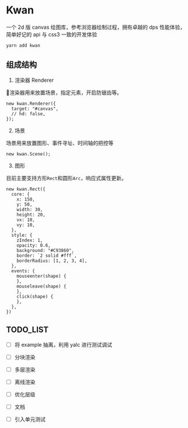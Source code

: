 # Kwan

一个 2d 版 canvas 绘图库，参考浏览器绘制过程，拥有卓越的 dps 性能体验，简单好记的 api 与 css3 一致的开发体验

`yarn add kwan`

## 组成结构

1. 渲染器 Renderer

渲染器用来放置场景，指定元素，开启防锯齿等。

```
new kwan.Renderer({
  target: "#canvas",
  // hd: false,
});
```

2. 场景

场景用来放置图形、事件寻址、时间轴的把控等

```
new kwan.Scene();
```

3. 图形

目前主要支持方形`Rect`和圆形`Arc`，响应式属性更新。

```
new kwan.Rect({
  core: {
    x: 150,
    y: 50,
    width: 30,
    height: 20,
    vx: 10,
    vy: 10,
  },
  style: {
    zIndex: 1,
    opacity: 0.6,
    background: "#C93860",
    border: `2 solid #fff`,
    borderRadius: [1, 2, 3, 4],
  },
  events: {
    mouseenter(shape) {
    },
    mouseleave(shape) {
    },
    click(shape) {
    },
  },
})
```

## TODO_LIST

- [ ] 将 example 抽离，利用 yalc 进行测试调试
- [ ] 分块渲染
- [ ] 多层渲染
- [ ] 离线渲染
- [ ] 优化层级
- [ ] 文档
- [ ] 引入单元测试

